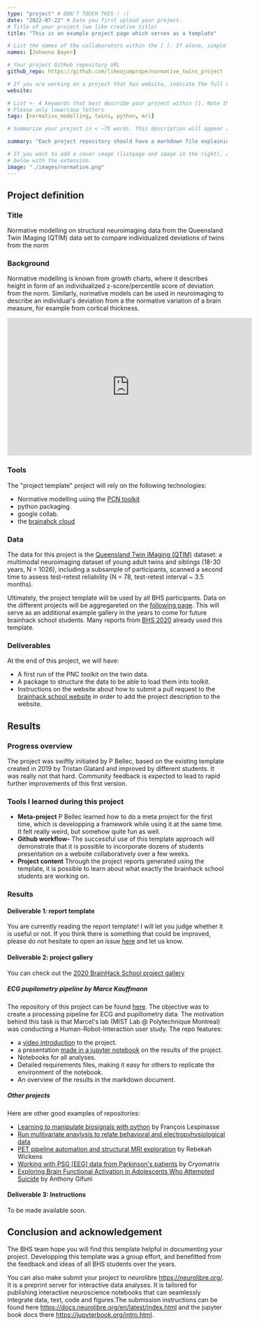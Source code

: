 ```yaml
---
type: "project" # DON'T TOUCH THIS ! :)
date: "2022-07-22" # Date you first upload your project.
# Title of your project (we like creative title)
title: "This is an example project page which serves as a template"

# List the names of the collaborators within the [ ]. If alone, simple put your name within []
names: [Johanna Bayer]

# Your project GitHub repository URL
github_repo: https://github.com/likeajumprope/normative_twins_project

# If you are working on a project that has website, indicate the full url including "https://" below or leave it empty.
website:

# List +- 4 keywords that best describe your project within []. Note that the project summary also involves a number of key words. Those are listed on top of the [github repository](https://github.com/PSY6983-2021/project_template), click `manage topics`.
# Please only lowercase letters
tags: [normative_modelling, twins, python, mri]

# Summarize your project in < ~75 words. This description will appear at the top of your page and on the list page with other projects..

summary: "Each project repository should have a markdown file explaining the background and objectives of the project, as well as a summary of the results, and links to the different deliverables of the project. Project reports are incorporated in the BHS [website](https://psy6983.brainhackmtl.org/project)."

# If you want to add a cover image (listpage and image in the right), add it to your directory and indicate the name
# below with the extension.
image: "./images/normative.png"
---
```

<!-- This is an html comment and this won't appear in the rendered page. You are now editing the "content" area, the core of your description. Everything that you can do in markdown is allowed below. We added a couple of comments to guide your through documenting your progress. -->

## Project definition

### Title
Normative modelling on structural neuroimaging data from the Queensland Twin IMaging (QTIM) data set to compare individualized deviations of twins from the norm
### Background

Normative modelling is known from growth charts, where it describes height in form of an individualized z-score/percentile score of deviation from the norm.
Similarly, normative models can be used in neuroimaging to describe an individual's deviation from a the normative variation of a  brain measure, for example from cortical thickness.


<!--Inspired by the [Recurse Centre](https://www.recurse.com/) initiative (formally known as the "hacker school"), Brainhack School was established in 2018 with the mission to train students from multidisciplinary backgrounds to a panoply of reproducible tools for neural data science, using a project-based approach. Following an initial 3-weeks long pilot, a 4th week was added with an intensive bootcamp, so that students could choose what tools to learn more deeply in their projects. As the course became integrated in standard curriculum at different universities, the formula seemed to be working. In order to streamline the different stages of the project, some standard template and milestones needed to be incorporated in a github-based workflow. The "project template" project (which is also our first BHS meta-project) aims at establishing such a standardized template. You can check the following [video](https://youtu.be/PTYs_JFKsHI) where Pierre Bellec gives an overview of the Brainhack school.-->

<iframe width="560" height="315" src="https://www.youtube.com/embed/PTYs_JFKsHI" frameborder="0" allow="accelerometer; autoplay; encrypted-media; gyroscope; picture-in-picture" allowfullscreen></iframe>

### Tools

The "project template" project will rely on the following technologies:
 * Normative modelling using the [PCN toolkit](https://github.com/amarquand/PCNtoolkit)
 * python packaging.
 * google collab.
 * the [brainahck cloud](https://brainhack.org/brainhack_cloud/)

### Data

The data for this project  is the [Queensland Twin IMaging (QTIM)](https://openneuro.org/datasets/ds004169/versions/1.0.5) dataset: a multimodal neuroimaging dataset of young adult twins and siblings (18-30 years, N = 1026), including a subsample of participants, scanned a second time to assess test-retest reliability (N = 78, test-retest interval ~ 3.5 months).

Ultimately, the project template will be used by all BHS participants. Data on the different projects will be aggregareted on the [following page](https://psy6983.brainhackmtl.org/project). This will serve as an additional example gallery in the years to come for future brainhack school students. Many reports from [BHS 2020](https://github.com/brainhack-school2020) already used this template.

### Deliverables

At the end of this project, we will have:
 - A first run  of the PNC toolkit on the twin data.
 - A package to structure the data to be able to load them into toolkit.
 - Instructions on the website about how to submit a pull request to the [brainhack school website](https://github.com/PSY6983-2021) in order to add the project description to the website.

## Results

### Progress overview

The project was swiftly initiated by P Bellec, based on the existing template created in 2019 by Tristan Glatard and improved by different students. It was really not that hard. Community feedback is expected to lead to rapid further improvements of this first version.

### Tools I learned during this project

 * **Meta-project** P Bellec learned how to do a meta project for the first time, which is developping a framework while using it at the same time. It felt really weird, but somehow quite fun as well.
 * **Github workflow-** The successful use of this template approach will demonstrate that it is possible to incorporate dozens of students presentation on a website collaboratively over a few weeks.
 * **Project content** Through the project reports generated using the template, it is possible to learn about what exactly the brainhack school students are working on.

### Results

#### Deliverable 1: report template

You are currently reading the report template! I will let you judge whether it is useful or not. If you think there is something that could be improved, please do not hesitate to open an issue [here](https://github.com/PSY6983-2021/project_template/issues/) and let us know.

#### Deliverable 2: project gallery

You can check out the [2020 BrainHack School project gallery](https://psy6983.brainhackmtl.org/project/)

##### ECG pupilometry pipeline by Marce Kauffmann

The repository of this project can be found [here](https://github.com/mtl-brainhack-school-2019/ecg_pupillometry_pipeline_kaufmann). The objective was to create a processing pipeline for ECG and pupillometry data. The motivation behind this task is that Marcel's lab (MIST Lab @ Polytechnique Montreal) was conducting a Human-Robot-Interaction user study. The repo features:
 * a [video introduction](http://www.youtube.com/watch/8ZVCNeX42_A) to the project.
 * a presentation [made in a jupyter notebook](https://github.com/mtl-brainhack-school-2019/ecg_pupillometry_pipeline_kaufmann/blob/master/BrainHackPresentation.ipynb) on the results of the project.
 * Notebooks for all analyses.
 * Detailed requirements files, making it easy for others to replicate the environment of the notebook.
 * An overview of the results in the markdown document.

##### Other projects
Here are other good examples of repositories:
- [Learning to manipulate biosignals with python](https://github.com/mtl-brainhack-school-2019/franclespinas-biosignals) by François Lespinasse
- [Run multivariate anaylysis to relate behavioral and electropyhysiological data](https://github.com/mtl-brainhack-school-2019/PLS_PV_Behaviour)
- [PET pipeline automation and structural MRI exploration](https://github.com/mtl-brainhack-school-2019/rwickens-sMRI-PET) by Rebekah Wickens
- [Working with PSG [EEG] data from Parkinson's patients](https://github.com/mtl-brainhack-school-2019/Soraya-sleep-data-in-PD-patients) by Cryomatrix
- [Exploring Brain Functional Activation in Adolescents Who Attempted Suicide](https://github.com/mtl-brainhack-school-2019/Anthony-Gifuni-repo) by Anthony Gifuni

#### Deliverable 3: Instructions

 To be made available soon.

## Conclusion and acknowledgement

The BHS team hope you will find this template helpful in documenting your project. Developping this template was a group effort, and benefitted from the feedback and ideas of all BHS students over the years.

You can also make submit your project to neurolibre https://neurolibre.org/. It is a preprint server for interactive data analyses. It is tailored for publishing interactive neuroscience notebooks that can seamlessly integrate data, text, code and figures.The submission instructions can be found here https://docs.neurolibre.org/en/latest/index.html and the jupyter book docs there https://jupyterbook.org/intro.html.
